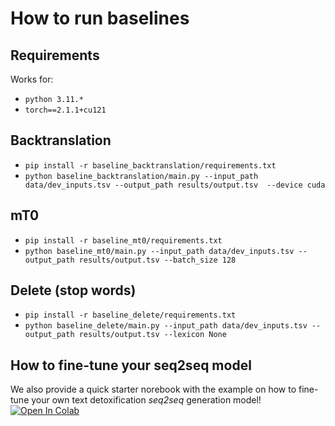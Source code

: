 # How to run baselines

## Requirements
Works for:
- `python 3.11.*`
- `torch==2.1.1+cu121`

## Backtranslation
- `pip install -r baseline_backtranslation/requirements.txt`
- `python baseline_backtranslation/main.py --input_path data/dev_inputs.tsv --output_path results/output.tsv  --device cuda`


## mT0
- `pip install -r baseline_mt0/requirements.txt`
- `python baseline_mt0/main.py --input_path data/dev_inputs.tsv --output_path results/output.tsv --batch_size 128`

## Delete (stop words)
- `pip install -r baseline_delete/requirements.txt`
- `python baseline_delete/main.py --input_path data/dev_inputs.tsv --output_path results/output.tsv --lexicon None`

## How to fine-tune your seq2seq model

We also provide a quick starter norebook with the example on how to fine-tune your own text detoxification *seq2seq* generation model!
[![Open In Colab](https://colab.research.google.com/assets/colab-badge.svg)](https://colab.research.google.com/drive/1Wd_32qGpED5M3cfmDapKqOGplgLQ39xP?usp=sharing)
